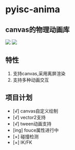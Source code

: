 # pyisc-anima
## canvas的物理动画库
![](https://img.shields.io/badge/powerby-%E5%B1%B1%E9%AC%BC-yellowgreen.svg) ![](https://img.shields.io/github/license/mashape/apistatus.svg)

## 特性
1. 支持canvas,采用离屏渲染
2. 支持多种动画交互



## 项目计划
- [√] canvas自定义绘制 
- [√] vector2支持
- [√] tween动画支持
- [ing] fouce属性进行中
- [×] 碰撞检测
- [×] IK/FK
